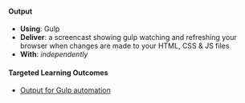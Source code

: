 #### Output
- **Using**: Gulp
- **Deliver**: a screencast showing gulp watching and refreshing your browser when changes are made to your HTML, CSS & JS files
- **With**: *independently*

#### Targeted Learning Outcomes
- [Output for Gulp automation](https://www.youtube.com/watch?v=nEFPgr37qNk&feature=youtu.be)